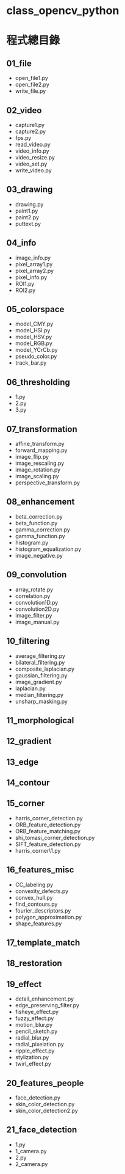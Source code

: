 # class_opencv_python

# 程式總目錄

## 01_file
- open_file1.py
- open_file2.py
- write_file.py

## 02_video
- capture1.py
- capture2.py
- fps.py
- read_video.py
- video_info.py
- video_resize.py
- video_set.py
- write_video.py

## 03_drawing
- drawing.py
- paint1.py
- paint2.py
- puttext.py

## 04_info
- image_info.py
- pixel_array1.py
- pixel_array2.py
- pixel_info.py
- ROI1.py
- ROI2.py

## 05_colorspace
- model_CMY.py
- model_HSI.py
- model_HSV.py
- model_RGB.py
- model_YCrCb.py
- pseudo_color.py
- track_bar.py

## 06_thresholding
- 1.py
- 2.py
- 3.py

## 07_transformation
- affine_transform.py
- forward_mapping.py
- image_flip.py
- image_rescaling.py
- image_rotation.py
- image_scaling.py
- perspective_transform.py

## 08_enhancement
- beta_correction.py
- beta_function.py
- gamma_correction.py
- gamma_function.py
- histogram.py
- histogram_equalization.py
- image_negative.py

## 09_convolution
- array_rotate.py
- correlation.py
- convolution1D.py
- convolution2D.py
- image_filter.py
- image_manual.py

## 10_filtering
- average_filtering.py
- bilateral_filtering.py
- composite_laplacian.py
- gaussian_filtering.py
- image_gradient.py
- laplacian.py
- median_filtering.py
- unsharp_masking.py

## 11_morphological

## 12_gradient

## 13_edge

## 14_contour

## 15_corner
- harris_corner_detection.py
- ORB_feature_detection.py
- ORB_feature_matching.py
- shi_tomasi_corner_detection.py
- SIFT_feature_detection.py
- harris_corner\1.py

## 16_features_misc
- CC_labeling.py
- convexity_defects.py
- convex_hull.py
- find_contours.py
- fourier_descriptors.py
- polygon_approximation.py
- shape_features.py

## 17_template_match

## 18_restoration

## 19_effect
- detail_enhancement.py
- edge_preserving_filter.py
- fisheye_effect.py
- fuzzy_effect.py
- motion_blur.py
- pencil_sketch.py
- radial_blur.py
- radial_pixelation.py
- ripple_effect.py
- stylization.py
- twirl_effect.py

## 20_features_people
- face_detection.py
- skin_color_detection.py
- skin_color_detection2.py

## 21_face_detection
- 1.py
- 1_camera.py
- 2.py
- 2_camera.py
